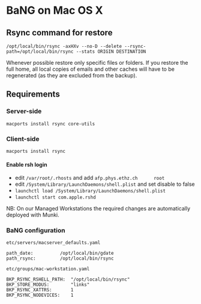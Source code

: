   BaNG on Mac OS X
====================

 Rsync command for restore
---------------------------

    /opt/local/bin/rsync -axHXv --no-D --delete --rsync-path=/opt/local/bin/rsync --stats ORIGIN DESTINATION

Whenever possible restore only specific files or folders. If you restore the full home, all local copies of emails and other caches will have to be regenerated (as they are excluded from the backup).

 Requirements
--------------

### Server-side

    macports install rsync core-utils

### Client-side

    macports install rsync

#### Enable rsh login

  * edit `/var/root/.rhosts` and add `afp.phys.ethz.ch      root`
  * edit `/System/Library/LaunchDaemons/shell.plist` and set disable to false
  * `launchctl load /System/Library/LaunchDaemons/shell.plist`
  * `launchctl start com.apple.rshd`

NB: On our Managed Workstations the required changes are automatically deployed with Munki.

### BaNG configuration

`etc/servers/macserver_defaults.yaml`

    path_date:          /opt/local/bin/gdate
    path_rsync:         /opt/local/bin/rsync

`etc/groups/mac-workstation.yaml`

    BKP_RSYNC_RSHELL_PATH:  "/opt/local/bin/rsync"
    BKP_STORE_MODUS:        "links"
    BKP_RSYNC_XATTRS:       1
    BKP_RSYNC_NODEVICES:    1
